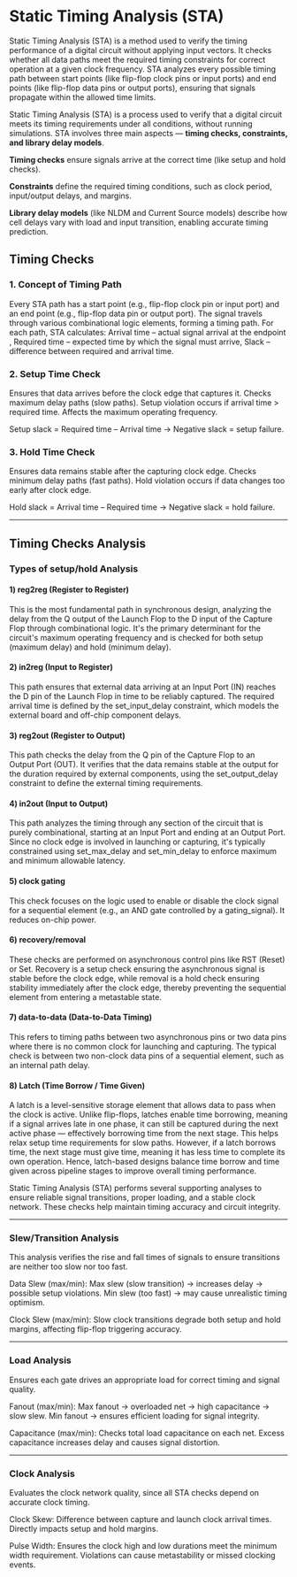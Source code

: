 # Static Timing Analysis (STA)

Static Timing Analysis (STA) is a method used to verify the timing performance of a digital circuit without applying input vectors. It checks whether all data paths meet the required timing constraints for correct operation at a given clock frequency. STA analyzes every possible timing path between start points (like flip-flop clock pins or input ports) and end points (like flip-flop data pins or output ports), ensuring that signals propagate within the allowed time limits.

Static Timing Analysis (STA) is a process used to verify that a digital circuit meets its timing requirements under all conditions, without running simulations. STA involves three main aspects — **timing checks, constraints, and library delay models**.

**Timing checks** ensure signals arrive at the correct time (like setup and hold checks).

**Constraints** define the required timing conditions, such as clock period, input/output delays, and margins.

**Library delay models** (like NLDM and Current Source models) describe how cell delays vary with load and input transition, enabling accurate timing prediction.

## Timing Checks

### 1. Concept of Timing Path

Every STA path has a start point (e.g., flip-flop clock pin or input port) and an end point (e.g., flip-flop data pin or output port).
The signal travels through various combinational logic elements, forming a timing path.
For each path, STA calculates:
Arrival time – actual signal arrival at the endpoint , 
Required time – expected time by which the signal must arrive,
Slack – difference between required and arrival time.

### 2. Setup Time Check

Ensures that data arrives before the clock edge that captures it.
Checks maximum delay paths (slow paths).
Setup violation occurs if arrival time > required time.
Affects the maximum operating frequency.

Setup slack = Required time – Arrival time
→ Negative slack = setup failure.

### 3. Hold Time Check

Ensures data remains stable after the capturing clock edge.
Checks minimum delay paths (fast paths).
Hold violation occurs if data changes too early after clock edge.

Hold slack = Arrival time – Required time
→ Negative slack = hold failure.

---

##  Timing Checks Analysis

### Types of setup/hold Analysis

#### 1) reg2reg (Register to Register)
This is the most fundamental path in synchronous design, analyzing the delay from the Q output of the Launch Flop to the D input of the Capture Flop through combinational logic. It's the primary determinant for the circuit's maximum operating frequency and is checked for both setup (maximum delay) and hold (minimum delay).

#### 2) in2reg (Input to Register)
This path ensures that external data arriving at an Input Port (IN) reaches the D pin of the Launch Flop in time to be reliably captured. The required arrival time is defined by the set_input_delay constraint, which models the external board and off-chip component delays.

#### 3) reg2out (Register to Output)
This path checks the delay from the Q pin of the Capture Flop to an Output Port (OUT). It verifies that the data remains stable at the output for the duration required by external components, using the set_output_delay constraint to define the external timing requirements.

#### 4) in2out (Input to Output)
This path analyzes the timing through any section of the circuit that is purely combinational, starting at an Input Port and ending at an Output Port. Since no clock edge is involved in launching or capturing, it's typically constrained using set_max_delay and set_min_delay to enforce maximum and minimum allowable latency.

#### 5) clock gating

This check focuses on the logic used to enable or disable the clock signal for a sequential element (e.g., an AND gate controlled by a gating_signal). It reduces on-chip power.

#### 6) recovery/removal

These checks are performed on asynchronous control pins like RST (Reset) or Set. Recovery is a setup check ensuring the asynchronous signal is stable before the clock edge, while removal is a hold check ensuring stability immediately after the clock edge, thereby preventing the sequential element from entering a metastable state.

#### 7) data-to-data (Data-to-Data Timing)

This refers to timing paths between two asynchronous pins or two data pins where there is no common clock for launching and capturing. The typical check is between two non-clock data pins of a sequential element, such as an internal path delay.

#### 8) Latch (Time Borrow / Time Given)

A latch is a level-sensitive storage element that allows data to pass when the clock is active.
Unlike flip-flops, latches enable time borrowing, meaning if a signal arrives late in one phase, it can still be captured during the next active phase — effectively borrowing time from the next stage.
This helps relax setup time requirements for slow paths.
However, if a latch borrows time, the next stage must give time, meaning it has less time to complete its own operation.
Hence, latch-based designs balance time borrow and time given across pipeline stages to improve overall timing performance.


Static Timing Analysis (STA) performs several supporting analyses to ensure reliable signal transitions, proper loading, and a stable clock network. These checks help maintain timing accuracy and circuit integrity.

---

### Slew/Transition Analysis
This analysis verifies the rise and fall times of signals to ensure transitions are neither too slow nor too fast.

Data Slew (max/min):
Max slew (slow transition) → increases delay → possible setup violations.
Min slew (too fast) → may cause unrealistic timing optimism.

Clock Slew (max/min):
Slow clock transitions degrade both setup and hold margins, affecting flip-flop triggering accuracy.

---

### Load Analysis

Ensures each gate drives an appropriate load for correct timing and signal quality.

Fanout (max/min):
Max fanout → overloaded net → high capacitance → slow slew.
Min fanout → ensures efficient loading for signal integrity.

Capacitance (max/min):
Checks total load capacitance on each net.
Excess capacitance increases delay and causes signal distortion.

---

### Clock Analysis

Evaluates the clock network quality, since all STA checks depend on accurate clock timing.

Clock Skew:
Difference between capture and launch clock arrival times.
Directly impacts setup and hold margins.

Pulse Width:
Ensures the clock high and low durations meet the minimum width requirement.
Violations can cause metastability or missed clocking events.
